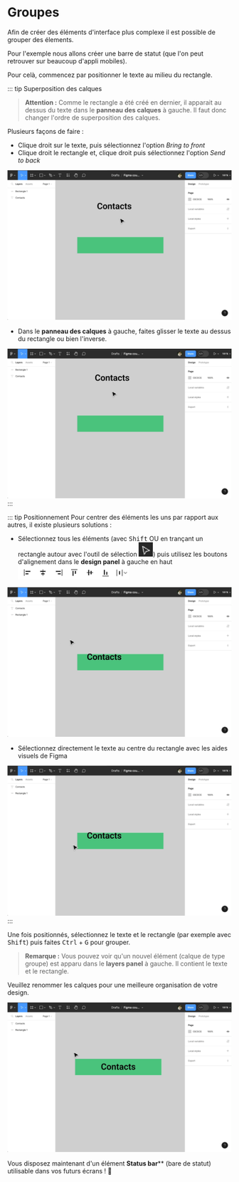 # Groupes

Afin de créer des éléments d'interface plus complexe il est possible de grouper des élements. 

Pour l'exemple nous allons créer une barre de statut (que l'on peut retrouver sur beaucoup d'appli mobiles).

Pour celà, commencez par positionner le texte au milieu du rectangle.

::: tip Superposition des calques
> **Attention :** Comme le rectangle a été créé en dernier, il apparait au dessus du texte dans le **panneau des calques** à gauche. Il faut donc changer l'ordre de superposition des calques.

Plusieurs façons de faire :
- Clique droit sur le texte, puis sélectionnez l'option _Bring to front_
- Clique droit le rectangle et, clique droit puis sélectionnez l'option _Send to back_

![send to back](../../../assets/img/figma/theory/ui-components/groups/send-to-back.gif)

- Dans le **panneau des calques** à gauche, faites glisser le texte au dessus du rectangle ou bien l'inverse.

![drag to front](../../../assets/img/figma/theory/ui-components/groups/drag-to-front.gif)
:::

::: tip Positionnement
Pour centrer des éléments les uns par rapport aux autres, il existe plusieurs solutions :
- Sélectionnez tous les éléments (avec <kbd>Shift</kbd> OU en trançant un rectangle autour avec l'outil de sélection <img height="32px" alt="select tool icon" src="../../../assets/img/figma/theory/ui-components/groups/select-tool-icon.png">) puis utilisez les boutons d'alignement dans le **design panel** à gauche en haut <img height="32px" alt="alignment buttons" src="../../../assets/img/figma/theory/ui-components/groups/alignment-buttons.png">

![elements alignment](../../../assets/img/figma/theory/ui-components/groups/elements-alignment.gif)

- Sélectionnez directement le texte au centre du rectangle avec les aides visuels de Figma

![elements positioning](../../../assets/img/figma/theory/ui-components/groups/elements-positioning.gif)
:::

Une fois positionnés, sélectionnez le texte et le rectangle (par exemple avec <kbd>Shift</kbd>) puis faites <kbd>Ctrl</kbd> + <kbd>G</kbd> pour grouper.

> **Remarque :** Vous pouvez voir qu'un nouvel élément (calque de type groupe) est apparu dans le **layers panel** à gauche. Il contient le texte et le rectangle.

Veuillez renommer les calques pour une meilleure organisation de votre design.

![elements group](../../../assets/img/figma/theory/ui-components/groups/elements-group.gif)

Vous disposez maintenant d'un élément **Status bar**** (bare de statut) utilisable dans vos futurs écrans ! 👏